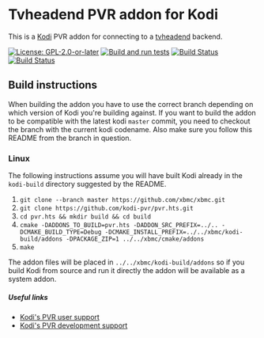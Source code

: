 # Tvheadend PVR addon for Kodi

This is a [Kodi](https://kodi.tv) PVR addon for connecting to a [tvheadend](https://tvheadend.org) backend.

[![License: GPL-2.0-or-later](https://img.shields.io/badge/License-GPL%20v2+-blue.svg)](LICENSE.md)
[![Build and run tests](https://github.com/kodi-pvr/pvr.hts/actions/workflows/build.yml/badge.svg?branch=Nexus)](https://github.com/kodi-pvr/pvr.hts/actions/workflows/build.yml)
[![Build Status](https://dev.azure.com/teamkodi/kodi-pvr/_apis/build/status/kodi-pvr.pvr.hts?branchName=Nexus)](https://dev.azure.com/teamkodi/kodi-pvr/_build/latest?definitionId=62&branchName=Nexus)
[![Build Status](https://jenkins.kodi.tv/view/Addons/job/kodi-pvr/job/pvr.hts/job/Nexus/badge/icon)](https://jenkins.kodi.tv/blue/organizations/jenkins/kodi-pvr%2Fpvr.hts/branches/)

## Build instructions

When building the addon you have to use the correct branch depending on which version of Kodi you're building against.
If you want to build the addon to be compatible with the latest kodi `master` commit, you need to checkout the branch with the current kodi codename.
Also make sure you follow this README from the branch in question.

### Linux

The following instructions assume you will have built Kodi already in the `kodi-build` directory 
suggested by the README.

1. `git clone --branch master https://github.com/xbmc/xbmc.git`
2. `git clone https://github.com/kodi-pvr/pvr.hts.git`
3. `cd pvr.hts && mkdir build && cd build`
4. `cmake -DADDONS_TO_BUILD=pvr.hts -DADDON_SRC_PREFIX=../.. -DCMAKE_BUILD_TYPE=Debug -DCMAKE_INSTALL_PREFIX=../../xbmc/kodi-build/addons -DPACKAGE_ZIP=1 ../../xbmc/cmake/addons`
5. `make`

The addon files will be placed in `../../xbmc/kodi-build/addons` so if you build Kodi from source and run it directly 
the addon will be available as a system addon.

##### Useful links

* [Kodi's PVR user support](https://forum.kodi.tv/forumdisplay.php?fid=167)
* [Kodi's PVR development support](https://forum.kodi.tv/forumdisplay.php?fid=136)

